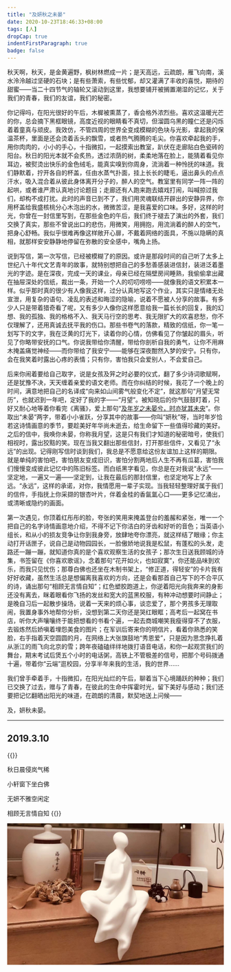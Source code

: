 ```yaml
---
title: "及妍秋之未晏"
date: 2020-10-23T18:46:33+08:00
tags: [人]
dropCap: true
indentFirstParagraph: true
badge: false
---
```

秋天啊，秋天，是金黄遍野，枫树林燃成一片；是天高远，云疏朗，雁飞向南，溪水泠泠越过坚硬的石块；是有些萧索，有些忧郁，却又灌满了丰收的喜悦，期待的甜蜜——当二十四节气的轴轮又滚动到这里，我想要铺开被搁置潮湿的记忆，关于我们的青春，我们的友谊，我们的秘密。

你记得吗，在阳光很好的午后，木樨被熏蒸了，香会格外浓烈些。喜欢这温暖光芒的你，总会摘下黑框眼镜，高度近视的眼睛看不真切，但溜圆乌黑的瞳仁还是闪烁着着童真与顽皮。我效仿，不管四周的世界全变成模糊的色块与光影，拿起我的保温茶杯，里面是还会烫着舌头的飘雪，或者热气腾腾的毛尖。你喜欢牵起我的手，用你肉肉的，小小的手心，十指微扣，一起摸索出教室，趴伏在走廊贴白色瓷砖的阳台。秋日的阳光本就不会炙热，透过浓荫的树，柔柔地落在脸上，能猜着看见你耳边，被熨烫出快乐的金色绒毛，能真实嗅到你周身，流淌着一种怜抚的味道。我们静默着，拧开各自的杯盖，任由水蒸气扑面，挂上长长的睫毛，逼出鼻头的点点汗水，吸入混合着从彼此身体离开分子的，醉人的空气。教室里有同学一阵一阵的起哄，或者谁严肃认真地讨论题目；走廊还有人跑来跑去嬉戏打闹，叫喊掠过我们，却构不成打扰。此时的声音已到不了，我们用灵魂联结开辟出的安静异界，你用杯盖给我盛核桃分心木泡出的水，微微苦涩，是我喜爱的口味。多好，这样的时光，你曾在一封信里写到，在那些金色的午后，我们终于褪去了演出的外套，我们交换了真实，那些不曾说出口的悲伤，用微笑，用拥抱，用流淌着的醉人的空气，把身心舒畅。我似乎很难再像这样敞开心扉，不戴着网络的面具，不施以隐瞒的真相，就那样安安静静地停留在弥散的安全感中，嘴角上扬。

说到写信，第一次写信，已经被模糊了的原因。或许是那段时间的自己听了太多上世纪八十年代文艺青年的故事，就特别想把自己的多愁善感装进信封，装进泛着墨光的字迹。是在深夜，完成一天的课业，母亲已经在隔壁房间睡熟，我偷偷拿出藏在抽屉深处的信纸，裁出一条，开始一个人的叨叨唠唠——就像我的语文积累本一样。似乎那时真的很少有人像我这样，过分认真地写这个作业，其实只是情绪无处宣泄，用复杂的语句、凌乱的表述和晦涩的隐喻，说着不愿被人分享的故事。有多少人只是带着猎奇看了呢，又有多少人像你这样愿意给我一篇长长的回复，我的幻想、我的孤独、我的格格不入、我天马行空的思考、我无限扩大的欢喜悲愁，你不仅理解了，还用真诚去抚平我的伤口。那些书卷气的落款，精致的信纸，你一笔一划写下的文字，我在泛黄的灯光下，读着你的心情，仿佛看见了你皱起的眉头，听见了你略带安抚的口气。你说我带给你清醒，带给你剖析自我的勇气，让你不用麻木掩盖痛觉神经——而你带给了我安宁——能够在深夜酣然入梦的安宁。只有你，会在我笑着时露出心疼的表情；只有你，害怕我只会爱别人，不会爱自己。

后来你闹着要给自己取字，说是女孩及笄之时必要的仪式，翻了多少诗词歌赋啊，还是犹豫不决，天天缠着亲爱的语文老师。而在你纠结的时候，我花了一个晚上的时间，满意地把自己的名译成“向来如山间雾气般变化不定”，就这那句“月望无常历”，也就迟到一年吧，定好了我的字——“月望”。被知晓后的你气鼓鼓盯着，只好又耐心地等着你看完《离骚》，爱上那句“[及年岁之未晏兮，时亦犹其未央](http://www.baidu.com/link?url=RsrG4MGadEkCFBhDzFMRoT9duu8giO6QmwJVs3Z_1jdRD35WzzcWLaKa7AMDFXTy_1Jgvnsw3NRnN6dqBL6tVpM5R60J98mJHjrCtJFsvje)”。你取出“未晏”两字，带着小小雀跃，分享其中的故事——你叫“妍秋”呀，当时年岁恰若这诗情画意的季节，要趁美好年华尚未逝去，给生命留下一些值得珍藏的美好。之后的信中，我唤你未晏，你称我月望，这是只有我们才知道的秘密暗号，使我们相视时，露出狡黠的笑。现在当我又翻出那些信封，打开那些信件，又看见了“永远”的出现。记得刚写信时谈到我们，我总是不愿意给这份友谊加上这样的期限。就是单纯的害怕吧，害怕朋友变成旧识，害怕分割两地后人生不再有瓜葛，害怕我们慢慢变成彼此记忆中的陈旧标签。而白纸黑字看见，你总是在对我说“永远”——坚定地，一遍又一遍——坚定到，让我在最后的那封信里，也坚定地写上了永远。“永远”，这样的承诺，对你，我情愿用一辈子实现。当我轻轻整理好属于我们的信件，手指抚上你采撷的银杏叶片，伴着金桂的香氤氲心口——更多记忆涌出，或清晰或隐约的画面。

第一次遇见，你顶着红彤彤的脸，夸张的笑用来掩盖登台的羞赧和紧张，唯一一个把自己的名字诗情画意地介绍，不得不记下你洁白的牙齿和好听的音色；当英语小组长，和从小的损友竞争让你到我身旁，放肆地夸你漂亮，就这样结了眼缘；你主动打开话匣子，说自己是动物园园长，一脸傲娇地说我是松鼠，有蓬松的头发，走路还一蹦一蹦，就知道你真的是个喜欢观察生活的女孩子；那次生日送我顾城的诗集，书签留在《你喜欢歌谣》，念着那句“花开如火，也如寂寞”，你还能品味到欢乐，而我只见忧伤；那尊白佛也还坐在木制书架上，“修正道，得轻安”的卡片我有好好收藏，虽然生活总是想偏离我喜欢的方向，还是会看那首自己写下的不合平仄的诗，诵出那句“相顾无言情自知”；红色塑胶跑道上，你逆着阳光向我奔来的身影还没有离去，眯着眼看你飞扬的发丝和宽大的蓝黑校服，有种冲动想要时间静止；是晚自习后一起散步操场，说着一天来的烦心事，谈恋爱了，那个男孩多无理取闹，我置身事外地帮你分析，没想到第二天你还是哭红眼眶；高考后一起窝在书店，听你大声嚷嚷终于能把想看的书看个遍，一起去商城嘲笑我瘦得穿不了衣服，去锻炼然后娇嗔着埋怨美食的图片；在军训后寄来你的明信片，看着你熟悉的笑脸，右手指着天空圆圆的月，在网络上大张旗鼓地“秀恩爱”，只是因为思念挣扎着从浙江的雨飞向北京的雪；跨年夜磕磕绊绊地拨打语音电话，和你一起观赏我们的舞台，期末考试后煲五个小时的电话粥，高铁上不管极差的信号，把那个号码拨通十遍，带着你“云端”逛校园，分享半年来我的生活，我的世界......

我们曾手牵着手，十指微扣，在阳光灿烂的午后，聊着当下心境踊跃的种种；我们已交换了过去，赠与了青春，在彼此的生命中挥霍时光，留下美好与感动；我们还要把记忆翻晒出阳光的味道，在疏朗的清晨，默契地送上问候——

及，妍秋未晏。

---

## 2019.3.10

{{<quote-center>}}

秋日晨侵岚气稀

小轩窗下坐白佛

无妍不雅空闲定

相顾无言情自知
{{</quote-center>}}

![](./MyYYQ.jpg "她给我的礼物")
